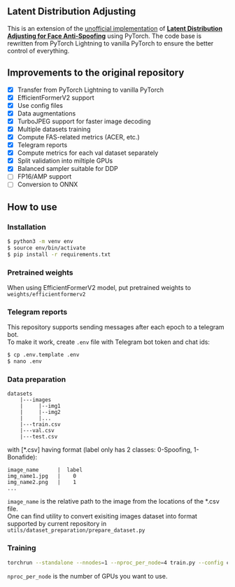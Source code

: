
## Latent Distribution Adjusting

This is an extension of the [unofficial implementation](https://github.com/RicardooYoung/LatentDistributionAdjusting) of [**Latent Distribution Adjusting for Face Anti-Spoofing**](https://arxiv.org/abs/2305.09285) using PyTorch.
The code base is rewritten from PyTorch Lightning to vanilla PyTorch to ensure the better control of everything.
  
## Improvements to the original repository
- [x] Transfer from PyTorch Lightning to vanilla PyTorch
- [x] EfficientFormerV2 support
- [x] Use config files
- [x] Data augmentations
- [x] TurboJPEG support for faster image decoding
- [x] Multiple datasets training
- [x] Compute FAS-related metrics (ACER, etc.)
- [x] Telegram reports
- [x] Compute metrics for each val dataset separately
- [x] Split validation into miltiple GPUs
- [x] Balanced sampler suitable for DDP
- [ ] FP16/AMP support
- [ ] Conversion to ONNX

## How to use

### Installation
```bash
$ python3 -m venv env
$ source env/bin/activate
$ pip install -r requirements.txt
```

### Pretrained weights
When using EfficientFormerV2 model, put pretrained weights to `weights/efficientformerv2`


### Telegram reports
This repository supports sending messages after each epoch to a telegram bot.\
To make it work, create `.env` file with Telegram bot token and chat ids:
```bash
$ cp .env.template .env
$ nano .env
```

### Data preparation
```
datasets
    |---images
    |     |--img1
    |     |--img2
    |     |...
    |---train.csv
    |---val.csv
    |---test.csv
```
with [*.csv] having format (label only has 2 classes: 0-Spoofing, 1-Bonafide):
```
image_name      |  label
img_name1.jpg   |    0
img_name2.png   |    1
...
```
`image_name` is the relative path to the image from the locations of the *.csv file.\
One can find utility to convert exisiting images dataset into format supported by current repository in `utils/dataset_preparation/prepare_dataset.py`


### Training
```bash
torchrun --standalone --nnodes=1 --nproc_per_node=4 train.py --config config.yaml
```
`nproc_per_node` is the number of GPUs you want to use.